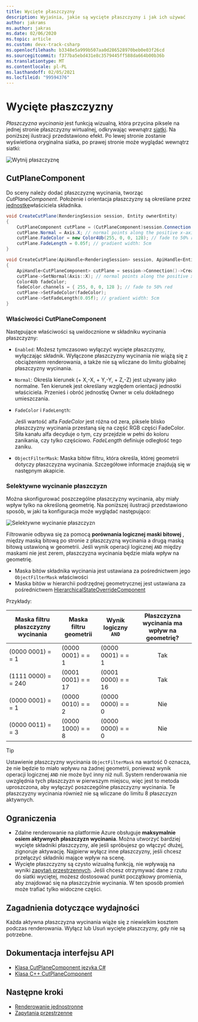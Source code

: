 ```yaml
---
title: Wycięte płaszczyzny
description: Wyjaśnia, jakie są wycięte płaszczyzny i jak ich używać
author: jakrams
ms.author: jakras
ms.date: 02/06/2020
ms.topic: article
ms.custom: devx-track-csharp
ms.openlocfilehash: b3348e5a999b507aa0d286528970beb0e03f26cd
ms.sourcegitcommit: f377ba5ebd431e8c3579445ff588da664b00b36b
ms.translationtype: MT
ms.contentlocale: pl-PL
ms.lasthandoff: 02/05/2021
ms.locfileid: "99594376"
---
```

# <a name="cut-planes"></a>Wycięte płaszczyzny

*Płaszczyzna wycinania* jest funkcją wizualną, która przycina piksele na jednej stronie płaszczyzny wirtualnej, odkrywając wewnątrz [siatki](../../concepts/meshes.md).
Na poniższej ilustracji przedstawiono efekt. Po lewej stronie zostanie wyświetlona oryginalna siatka, po prawej stronie może wyglądać wewnątrz siatki:

![Wytnij płaszczyznę](./media/cutplane-1.png)

## <a name="cutplanecomponent"></a>CutPlaneComponent

Do sceny należy dodać płaszczyznę wycinania, tworząc *CutPlaneComponent*. Położenie i orientacja płaszczyzny są określane przez [jednostkę](../../concepts/entities.md)właściciela składnika.

```cs
void CreateCutPlane(RenderingSession session, Entity ownerEntity)
{
    CutPlaneComponent cutPlane = (CutPlaneComponent)session.Connection.CreateComponent(ObjectType.CutPlaneComponent, ownerEntity);
    cutPlane.Normal = Axis.X; // normal points along the positive x-axis of the owner object's orientation
    cutPlane.FadeColor = new Color4Ub(255, 0, 0, 128); // fade to 50% red
    cutPlane.FadeLength = 0.05f; // gradient width: 5cm
}
```

```cpp
void CreateCutPlane(ApiHandle<RenderingSession> session, ApiHandle<Entity> ownerEntity)
{
    ApiHandle<CutPlaneComponent> cutPlane = session->Connection()->CreateComponent(ObjectType::CutPlaneComponent, ownerEntity)->as<CutPlaneComponent>();;
    cutPlane->SetNormal(Axis::X); // normal points along the positive x-axis of the owner object's orientation
    Color4Ub fadeColor;
    fadeColor.channels = { 255, 0, 0, 128 }; // fade to 50% red
    cutPlane->SetFadeColor(fadeColor);
    cutPlane->SetFadeLength(0.05f); // gradient width: 5cm
}
```

### <a name="cutplanecomponent-properties"></a>Właściwości CutPlaneComponent

Następujące właściwości są uwidocznione w składniku wycinania płaszczyzny:

* `Enabled`: Możesz tymczasowo wyłączyć wycięte płaszczyzny, wyłączając składnik. Wyłączone płaszczyzny wycinania nie wiążą się z obciążeniem renderowania, a także nie są wliczane do limitu globalnej płaszczyzny wycinania.

* `Normal`: Określa kierunek (+ X,-X, + Y,-Y, + Z,-Z) jest używany jako normalne. Ten kierunek jest określany względem orientacji jednostki właściciela. Przenieś i obróć jednostkę Owner w celu dokładnego umieszczania.

* `FadeColor` i `FadeLength`:

  Jeśli wartość alfa *FadeColor* jest różna od zera, piksele blisko płaszczyzny wycinania przestaną się na część RGB części FadeColor. Siła kanału alfa decyduje o tym, czy przejdzie w pełni do koloru zanikania, czy tylko częściowo. *FadeLength* definiuje odległość tego zaniku.

* `ObjectFilterMask`: Maska bitów filtru, która określa, której geometrii dotyczy płaszczyzna wycinania. Szczegółowe informacje znajdują się w następnym akapicie.

### <a name="selective-cut-planes"></a>Selektywne wycinanie płaszczyzn

Można skonfigurować poszczególne płaszczyzny wycinania, aby miały wpływ tylko na określoną geometrię. Na poniższej ilustracji przedstawiono sposób, w jaki ta konfiguracja może wyglądać następująco:

![Selektywne wycinanie płaszczyzn](./media/selective-cut-planes.png)

Filtrowanie odbywa się za pomocą **porównania logicznej maski bitowej** , między maską bitową po stronie z płaszczyzną wycinania a drugą maską bitową ustawioną w geometrii. Jeśli wynik operacji logicznej `AND` między maskami nie jest zerem, płaszczyzna wycinania będzie miała wpływ na geometrię.

* Maska bitów składnika wycinania jest ustawiana za pośrednictwem jego `ObjectFilterMask` właściwości
* Maska bitów w hierarchii podrzędnej geometrycznej jest ustawiana za pośrednictwem [HierarchicalStateOverrideComponent](override-hierarchical-state.md#features)

Przykłady:

| Maska filtru płaszczyzny wycinania | Maska filtru geometrii  | Wynik logiczny `AND` | Płaszczyzna wycinania ma wpływ na geometrię?  |
|--------------------|-------------------|-------------------|:----------------------------:|
| (0000 0001) = = 1   | (0000 0001) = = 1  | (0000 0001) = = 1  | Tak |
| (1111 0000) = = 240 | (0001 0001) = = 17 | (0001 0000) = = 16 | Tak |
| (0000 0001) = = 1   | (0000 0010) = = 2  | (0000 0000) = = 0  | Nie |
| (0000 0011) = = 3   | (0000 1000) = = 8  | (0000 0000) = = 0  | Nie |

>[!TIP]
> Ustawienie płaszczyzny wycinania `ObjectFilterMask` na wartość 0 oznacza, że nie będzie to miało wpływu na żadnej geometrii, ponieważ wynik operacji logicznej `AND` nie może być inny niż null. System renderowania nie uwzględnia tych płaszczyzn w pierwszym miejscu, więc jest to metoda uproszczona, aby wyłączyć poszczególne płaszczyzny wycinania. Te płaszczyzny wycinania również nie są wliczane do limitu 8 płaszczyzn aktywnych.

## <a name="limitations"></a>Ograniczenia

* Zdalne renderowanie na platformie Azure obsługuje **maksymalnie osiem aktywnych płaszczyzn wycinania**. Można utworzyć bardziej wycięte składniki płaszczyzny, ale jeśli spróbujesz go włączyć dłużej, zignoruje aktywację. Najpierw wyłącz inne płaszczyzny, jeśli chcesz przełączyć składniki mające wpływ na scenę.
* Wycięte płaszczyzny są czysto wizualną funkcją, nie wpływają na wyniki [zapytań przestrzennych](spatial-queries.md). Jeśli chcesz otrzymywać dane z rzutu do siatki wyciętej, możesz dostosować punkt początkowy promienia, aby znajdować się na płaszczyźnie wycinania. W ten sposób promień może trafiać tylko widoczne części.

## <a name="performance-considerations"></a>Zagadnienia dotyczące wydajności

Każda aktywna płaszczyzna wycinania wiąże się z niewielkim kosztem podczas renderowania. Wyłącz lub Usuń wycięte płaszczyzny, gdy nie są potrzebne.

## <a name="api-documentation"></a>Dokumentacja interfejsu API

* [Klasa CutPlaneComponent języka C#](/dotnet/api/microsoft.azure.remoterendering.cutplanecomponent)
* [Klasa C++ CutPlaneComponent](/cpp/api/remote-rendering/cutplanecomponent)

## <a name="next-steps"></a>Następne kroki

* [Renderowanie jednostronne](single-sided-rendering.md)
* [Zapytania przestrzenne](spatial-queries.md)